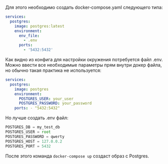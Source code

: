 Для этого необходимо создать docker-compose.yaml следующего типа:
```yaml
services:
  postgres:
    image: postgres:latest
    environment:
      env_file:
        - .env
      ports:
        - '5432:5432'
```
Как видно из конфига для настройки окружения потребуется файл .env. Можно ввести все необходимые параметры прям внутри докер файла, но обычно такая практика не используется:
```yaml
services:
  postgres:
    image: postgres 
    environment: 
      POSTGRES_USER: your_user 
      POSTGRES_PASSWORD: your_password 
    ports: - "5432:5432"
```
Но лучше создать .env файл:
```js
POSTGRES_DB = my_test_db
POSTGRES_USER = root
POSTGRES_PASSWORD = qwerty
POSTGRES_HOST = 127.0.0.2
POSTGRES_PORT = 5432
```
После этого команда `docker-compose up` создаст образ с Postgres.
